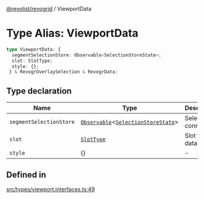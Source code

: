 [@revolist/revogrid](README.md) / ViewportData

# Type Alias: ViewportData

```ts
type ViewportData: {
  segmentSelectionStore: Observable<SelectionStoreState>;
  slot: SlotType;
  style: {};
 } & RevogrOverlaySelection & RevogrData;
```

## Type declaration

| Name | Type | Description | Defined in |
| ------ | ------ | ------ | ------ |
| `segmentSelectionStore` | [`Observable`](TypeAlias.Observable.md)\<[`SelectionStoreState`](TypeAlias.SelectionStoreState.md)\> | Selection connection | [src/types/viewport.interfaces.ts:51](https://github.com/revolist/revogrid/blob/babcd934a05d11632dc60c6964673e41a780bbb7/src/types/viewport.interfaces.ts#L51) |
| `slot` | [`SlotType`](TypeAlias.SlotType.md) | Slot to put data | [src/types/viewport.interfaces.ts:54](https://github.com/revolist/revogrid/blob/babcd934a05d11632dc60c6964673e41a780bbb7/src/types/viewport.interfaces.ts#L54) |
| `style` | \{\} | - | [src/types/viewport.interfaces.ts:55](https://github.com/revolist/revogrid/blob/babcd934a05d11632dc60c6964673e41a780bbb7/src/types/viewport.interfaces.ts#L55) |

## Defined in

[src/types/viewport.interfaces.ts:49](https://github.com/revolist/revogrid/blob/babcd934a05d11632dc60c6964673e41a780bbb7/src/types/viewport.interfaces.ts#L49)
